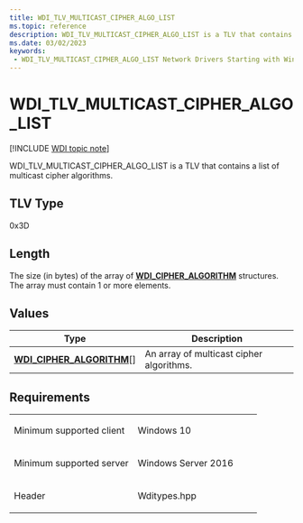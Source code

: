 ```yaml
---
title: WDI_TLV_MULTICAST_CIPHER_ALGO_LIST
ms.topic: reference
description: WDI_TLV_MULTICAST_CIPHER_ALGO_LIST is a TLV that contains a list of multicast cipher algorithms.
ms.date: 03/02/2023
keywords:
 - WDI_TLV_MULTICAST_CIPHER_ALGO_LIST Network Drivers Starting with Windows Vista
---
```


# WDI\_TLV\_MULTICAST\_CIPHER\_ALGO\_LIST

[!INCLUDE [WDI topic note](../includes/wdi-version-warning.md)]


WDI\_TLV\_MULTICAST\_CIPHER\_ALGO\_LIST is a TLV that contains a list of multicast cipher algorithms.

## TLV Type


0x3D

## Length


The size (in bytes) of the array of [**WDI\_CIPHER\_ALGORITHM**](/windows-hardware/drivers/ddi/wditypes/ne-wditypes-_wdi_cipher_algorithm) structures. The array must contain 1 or more elements.

## Values


| Type                                                            | Description                              |
|-----------------------------------------------------------------|------------------------------------------|
| [**WDI\_CIPHER\_ALGORITHM**](/windows-hardware/drivers/ddi/wditypes/ne-wditypes-_wdi_cipher_algorithm)\[\] | An array of multicast cipher algorithms. |

 

## Requirements

<table>
<colgroup>
<col width="50%" />
<col width="50%" />
</colgroup>
<tbody>
<tr class="odd">
<td><p>Minimum supported client</p></td>
<td><p>Windows 10</p></td>
</tr>
<tr class="even">
<td><p>Minimum supported server</p></td>
<td><p>Windows Server 2016</p></td>
</tr>
<tr class="odd">
<td><p>Header</p></td>
<td>Wditypes.hpp</td>
</tr>
</tbody>
</table>

 

